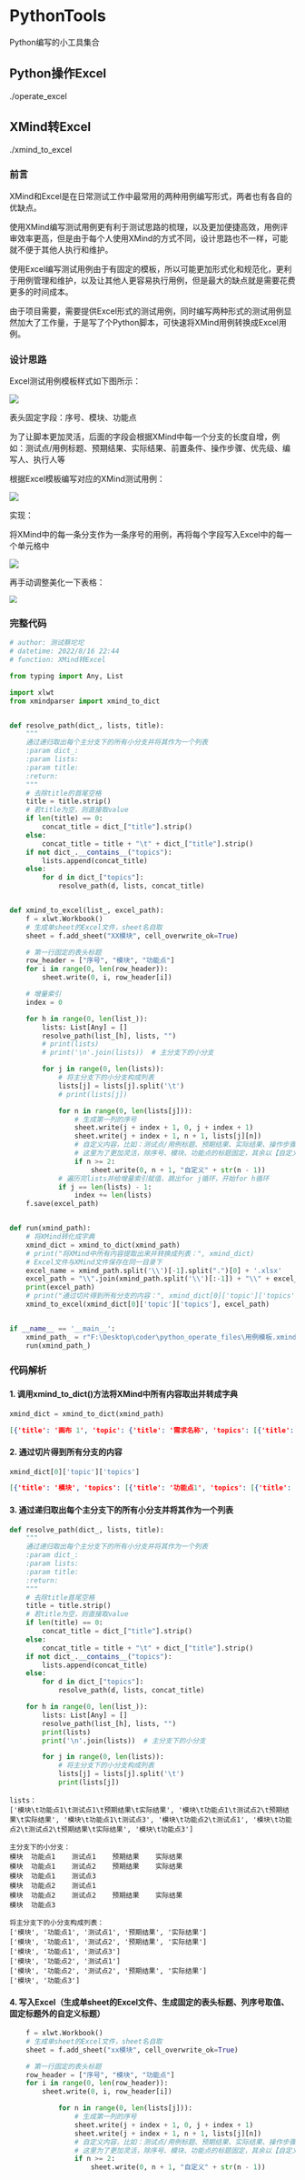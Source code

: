 # PythonTools

Python编写的小工具集合



## Python操作Excel

./operate_excel





## XMind转Excel

./xmind_to_excel

### 前言

XMind和Excel是在日常测试工作中最常用的两种用例编写形式，两者也有各自的优缺点。

使用XMind编写测试用例更有利于测试思路的梳理，以及更加便捷高效，用例评审效率更高，但是由于每个人使用XMind的方式不同，设计思路也不一样，可能就不便于其他人执行和维护。

使用Excel编写测试用例由于有固定的模板，所以可能更加形式化和规范化，更利于用例管理和维护，以及让其他人更容易执行用例，但是最大的缺点就是需要花费更多的时间成本。

由于项目需要，需要提供Excel形式的测试用例，同时编写两种形式的测试用例显然加大了工作量，于是写了个Python脚本，可快速将XMind用例转换成Excel用例。





### 设计思路

Excel测试用例模板样式如下图所示：

<img src="https://caituotuo.top/my-img/202208302310296.png"  />

表头固定字段：序号、模块、功能点

为了让脚本更加灵活，后面的字段会根据XMind中每一个分支的长度自增，例如：测试点/用例标题、预期结果、实际结果、前置条件、操作步骤、优先级、编写人、执行人等



根据Excel模板编写对应的XMind测试用例：

![](https://caituotuo.top/my-img/202208302319084.png)



实现：

将XMind中的每一条分支作为一条序号的用例，再将每个字段写入Excel中的每一个单元格中

![](https://caituotuo.top/my-img/202208302321804.png)

再手动调整美化一下表格：

<img src="https://caituotuo.top/my-img/202208302325085.png" style="zoom:80%;" />





### 完整代码

```python
# author: 测试蔡坨坨
# datetime: 2022/8/16 22:44
# function: XMind转Excel

from typing import Any, List

import xlwt
from xmindparser import xmind_to_dict


def resolve_path(dict_, lists, title):
    """
    通过递归取出每个主分支下的所有小分支并将其作为一个列表
    :param dict_:
    :param lists:
    :param title:
    :return:
    """
    # 去除title的首尾空格
    title = title.strip()
    # 若title为空，则直接取value
    if len(title) == 0:
        concat_title = dict_["title"].strip()
    else:
        concat_title = title + "\t" + dict_["title"].strip()
    if not dict_.__contains__("topics"):
        lists.append(concat_title)
    else:
        for d in dict_["topics"]:
            resolve_path(d, lists, concat_title)


def xmind_to_excel(list_, excel_path):
    f = xlwt.Workbook()
    # 生成单sheet的Excel文件，sheet名自取
    sheet = f.add_sheet("XX模块", cell_overwrite_ok=True)

    # 第一行固定的表头标题
    row_header = ["序号", "模块", "功能点"]
    for i in range(0, len(row_header)):
        sheet.write(0, i, row_header[i])

    # 增量索引
    index = 0

    for h in range(0, len(list_)):
        lists: List[Any] = []
        resolve_path(list_[h], lists, "")
        # print(lists)
        # print('\n'.join(lists))  # 主分支下的小分支

        for j in range(0, len(lists)):
            # 将主分支下的小分支构成列表
            lists[j] = lists[j].split('\t')
            # print(lists[j])

            for n in range(0, len(lists[j])):
                # 生成第一列的序号
                sheet.write(j + index + 1, 0, j + index + 1)
                sheet.write(j + index + 1, n + 1, lists[j][n])
                # 自定义内容，比如：测试点/用例标题、预期结果、实际结果、操作步骤、优先级……
                # 这里为了更加灵活，除序号、模块、功能点的标题固定，其余以【自定义+序号】命名，如：自定义1，需生成Excel表格后手动修改
                if n >= 2:
                    sheet.write(0, n + 1, "自定义" + str(n - 1))
            # 遍历完lists并给增量索引赋值，跳出for j循环，开始for h循环
            if j == len(lists) - 1:
                index += len(lists)
    f.save(excel_path)


def run(xmind_path):
    # 将XMind转化成字典
    xmind_dict = xmind_to_dict(xmind_path)
    # print("将XMind中所有内容提取出来并转换成列表：", xmind_dict)
    # Excel文件与XMind文件保存在同一目录下
    excel_name = xmind_path.split('\\')[-1].split(".")[0] + '.xlsx'
    excel_path = "\\".join(xmind_path.split('\\')[:-1]) + "\\" + excel_name
    print(excel_path)
    # print("通过切片得到所有分支的内容：", xmind_dict[0]['topic']['topics'])
    xmind_to_excel(xmind_dict[0]['topic']['topics'], excel_path)


if __name__ == '__main__':
    xmind_path_ = r"F:\Desktop\coder\python_operate_files\用例模板.xmind"
    run(xmind_path_)

```





### 代码解析

#### 1. 调用xmind_to_dict()方法将XMind中所有内容取出并转成字典

```python
xmind_dict = xmind_to_dict(xmind_path)
```

```json
[{'title': '画布 1', 'topic': {'title': '需求名称', 'topics': [{'title': '模块', 'topics': [{'title': '功能点1', 'topics': [{'title': '测试点1', 'topics': [{'title': '预期结果', 'topics': [{'title': '实际结果'}]}]}, {'title': '测试点2', 'topics': [{'title': '预期结果', 'topics': [{'title': '实际结果'}]}]}, {'title': '测试点3'}]}, {'title': '功能点2', 'topics': [{'title': '测试点1'}, {'title': '测试点2', 'topics': [{'title': '预期结果', 'topics': [{'title': '实际结果'}]}]}]}, {'title': '功能点3'}]}]}, 'structure': 'org.xmind.ui.logic.right'}]
```



#### 2. 通过切片得到所有分支的内容

```python
xmind_dict[0]['topic']['topics']
```

```json
[{'title': '模块', 'topics': [{'title': '功能点1', 'topics': [{'title': '测试点1', 'topics': [{'title': '预期结果', 'topics': [{'title': '实际结果'}]}]}, {'title': '测试点2', 'topics': [{'title': '预期结果', 'topics': [{'title': '实际结果'}]}]}, {'title': '测试点3'}]}, {'title': '功能点2', 'topics': [{'title': '测试点1'}, {'title': '测试点2', 'topics': [{'title': '预期结果', 'topics': [{'title': '实际结果'}]}]}]}, {'title': '功能点3'}]}]
```



#### 3. 通过递归取出每个主分支下的所有小分支并将其作为一个列表

```python
def resolve_path(dict_, lists, title):
    """
    通过递归取出每个主分支下的所有小分支并将其作为一个列表
    :param dict_:
    :param lists:
    :param title:
    :return:
    """
    # 去除title首尾空格
    title = title.strip()
    # 若title为空，则直接取value
    if len(title) == 0:
        concat_title = dict_["title"].strip()
    else:
        concat_title = title + "\t" + dict_["title"].strip()
    if not dict_.__contains__("topics"):
        lists.append(concat_title)
    else:
        for d in dict_["topics"]:
            resolve_path(d, lists, concat_title)
```

```python
    for h in range(0, len(list_)):
        lists: List[Any] = []
        resolve_path(list_[h], lists, "")
        print(lists)
        print('\n'.join(lists))  # 主分支下的小分支

        for j in range(0, len(lists)):
            # 将主分支下的小分支构成列表
            lists[j] = lists[j].split('\t')
            print(lists[j])
```

```
lists：
['模块\t功能点1\t测试点1\t预期结果\t实际结果', '模块\t功能点1\t测试点2\t预期结果\t实际结果', '模块\t功能点1\t测试点3', '模块\t功能点2\t测试点1', '模块\t功能点2\t测试点2\t预期结果\t实际结果', '模块\t功能点3']

主分支下的小分支：
模块	功能点1	测试点1	预期结果	实际结果
模块	功能点1	测试点2	预期结果	实际结果
模块	功能点1	测试点3
模块	功能点2	测试点1
模块	功能点2	测试点2	预期结果	实际结果
模块	功能点3

将主分支下的小分支构成列表：
['模块', '功能点1', '测试点1', '预期结果', '实际结果']
['模块', '功能点1', '测试点2', '预期结果', '实际结果']
['模块', '功能点1', '测试点3']
['模块', '功能点2', '测试点1']
['模块', '功能点2', '测试点2', '预期结果', '实际结果']
['模块', '功能点3']
```



#### 4. 写入Excel（生成单sheet的Excel文件、生成固定的表头标题、列序号取值、固定标题外的自定义标题）

```python
    f = xlwt.Workbook()
    # 生成单sheet的Excel文件，sheet名自取
    sheet = f.add_sheet("xx模块", cell_overwrite_ok=True)

    # 第一行固定的表头标题
    row_header = ["序号", "模块", "功能点"]
    for i in range(0, len(row_header)):
        sheet.write(0, i, row_header[i])
```

```python
            for n in range(0, len(lists[j])):
                # 生成第一列的序号
                sheet.write(j + index + 1, 0, j + index + 1)
                sheet.write(j + index + 1, n + 1, lists[j][n])
                # 自定义内容，比如：测试点/用例标题、预期结果、实际结果、操作步骤、优先级……
                # 这里为了更加灵活，除序号、模块、功能点的标题固定，其余以【自定义+序号】命名，如：自定义1，需生成Excel表格后手动修改
                if n >= 2:
                    sheet.write(0, n + 1, "自定义" + str(n - 1))
```


